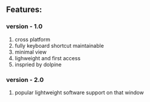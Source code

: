 ## Features:

### version - 1.0
1. cross platform
2. fully keyboard shortcut maintainable
3. minimal view 
4. lighweight and first access 
5. inspried by dolpine

### version - 2.0
1. popular lightweight software support on that window
